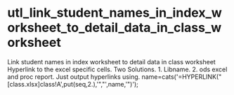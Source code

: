 # utl_link_student_names_in_index_worksheet_to_detail_data_in_class_worksheet
Link student names in index worksheet to detail data in class worksheet    Hyperlink to the excel specific cells.    Two Solutions.     1. Libname.     2. ods excel and proc report.     Just output hyperlinks using.     name=cats('=HYPERLINK("[class.xlsx]class!A',put(seq,2.),'","',name,'")');
